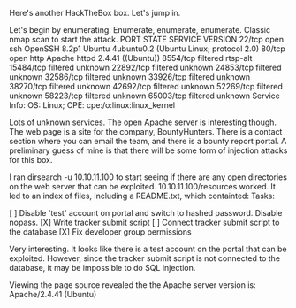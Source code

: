 Here's another HackTheBox box. Let's jump in.

Let's begin by enumerating. Enumerate, enumerate, enumerate.
Classic nmap scan to start the attack.
PORT      STATE    SERVICE  VERSION
22/tcp    open     ssh      OpenSSH 8.2p1 Ubuntu 4ubuntu0.2 (Ubuntu Linux; protocol 2.0)
80/tcp    open     http     Apache httpd 2.4.41 ((Ubuntu))
8554/tcp  filtered rtsp-alt
15484/tcp filtered unknown
22892/tcp filtered unknown
24853/tcp filtered unknown
32586/tcp filtered unknown
33926/tcp filtered unknown
38270/tcp filtered unknown
42692/tcp filtered unknown
52269/tcp filtered unknown
58223/tcp filtered unknown
65003/tcp filtered unknown
Service Info: OS: Linux; CPE: cpe:/o:linux:linux_kernel

Lots of unknown services. The open Apache server is interesting though.
The web page is a site for the company, BountyHunters. There is a contact section where you can email the team, and there is a bounty report portal. A preliminary guess of mine is that there will be some form of injection attacks for this box.

I ran dirsearch -u 10.10.11.100 to start seeing if there are any open directories on the web server that can be exploited. 10.10.11.100/resources worked. It led to an index of files, including a README.txt, which containted:
Tasks:

[ ] Disable 'test' account on portal and switch to hashed password. Disable nopass.
[X] Write tracker submit script
[ ] Connect tracker submit script to the database
[X] Fix developer group permissions

Very interesting. It looks like there is a test account on the portal that can be exploited. However, since the tracker submit script is not connected to the database, it may be impossible to do SQL injection.

Viewing the page source revealed the the Apache server version is: Apache/2.4.41 (Ubuntu)
 
